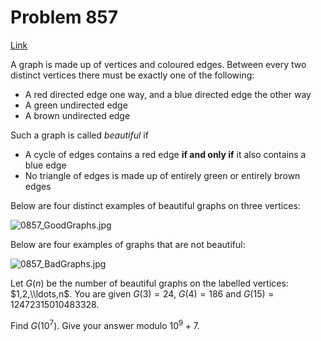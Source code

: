 # Problem 857

[Link](https://projecteuler.net/problem=857)

A graph is made up of vertices and coloured edges. Between every two distinct vertices there must be exactly one of the following:

*   A red directed edge one way, and a blue directed edge the other way
*   A green undirected edge
*   A brown undirected edge

Such a graph is called *beautiful* if

*   A cycle of edges contains a red edge **if and only if** it also contains a blue edge
*   No triangle of edges is made up of entirely green or entirely brown edges

Below are four distinct examples of beautiful graphs on three vertices: 

![0857_GoodGraphs.jpg](resources/images/0857_GoodGraphs.jpg?1692412187)

Below are four examples of graphs that are not beautiful:

![0857_BadGraphs.jpg](resources/images/0857_BadGraphs.jpg?1692412205)

Let $G(n)$ be the number of beautiful graphs on the labelled vertices: $1,2,\\ldots,n$. You are given $G(3)=24$, $G(4)=186$ and $G(15)=12472315010483328$.

Find $G(10^7)$. Give your answer modulo $10^9+7$.